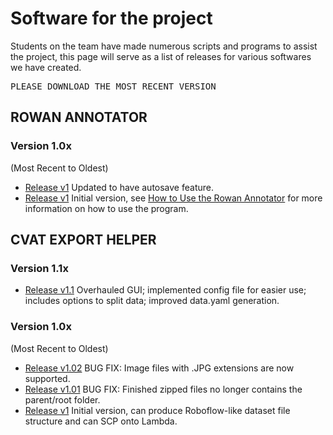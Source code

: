 # Software for the project

Students on the team have made numerous scripts and programs to assist the project, this page will serve as a list of releases for various softwares we have created.

<pre>
PLEASE DOWNLOAD THE MOST RECENT VERSION
</pre>

## ROWAN ANNOTATOR

### Version 1.0x 
(Most Recent to Oldest)
- [Release v1](../../dist/rowan_annotator_v1.01.zip) Updated to have autosave feature.
- [Release v1](../../dist/rowan_annotator_v1.zip) Initial version, see [How to Use the Rowan Annotator](../scripts/annotator.md) for more information on how to use the program.

## CVAT EXPORT HELPER

### Version 1.1x 
- [Release v1.1](../../dist/CVAT-Export-Helper-v1.1.zip) Overhauled GUI; implemented config file for easier use; includes options to split data; improved data.yaml generation.

### Version 1.0x 
(Most Recent to Oldest)
- [Release v1.02](../../dist/CVAT-Export-Helper-v1.02.zip) BUG FIX: Image files with .JPG extensions are now supported.
- [Release v1.01](../../dist/CVAT-Export-Helper-v1.01.zip) BUG FIX: Finished zipped files no longer contains the parent/root folder. 
- [Release v1](../../dist/CVAT-Export-Helper-v1.zip) Initial version, can produce Roboflow-like dataset file structure and can SCP onto Lambda.


